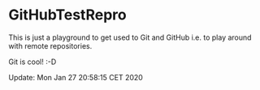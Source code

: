 # GitHubTestRepro
This is just a playground to get used to Git and GitHub i.e. to play around with remote repositories.

Git is cool! :-D

Update: Mon Jan 27 20:58:15 CET 2020
